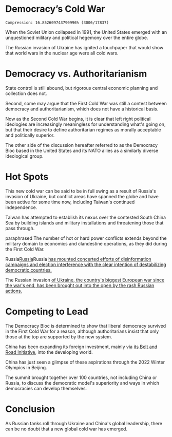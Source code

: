 # Democracy’s Cold War

```
Compression: 16.852609743790996% (3006/17837)
```

When the Soviet Union collapsed in 1991, the United States emerged with an unquestioned military and political hegemony over the entire globe.

The Russian invasion of Ukraine has ignited a touchpaper that would show that world wars in the nuclear age were all cold wars.

# Democracy vs. Authoritarianism

State control is still abound, but rigorous central economic planning and collection does not.

Second, some may argue that the First Cold War was still a contest between democracy and authoritarianism, which does not have a historical basis.

Now as the Second Cold War begins, it is clear that left right political ideologies are increasingly meaningless for understanding what's going on, but that their desire to define authoritarian regimes as morally acceptable and politically superior.

The other side of the discussion hereafter referred to as the Democracy Bloc based in the United States and its NATO allies as a similarly diverse ideological group.

# Hot Spots

This new cold war can be said to be in full swing as a result of Russia's invasion of Ukraine, but conflict areas have spanned the globe and have been active for some time now, including Taiwan's continued independence.

Taiwan has attempted to establish its nexus over the contested South China Sea by building islands and military installations and threatening those that pass through.

paraphrased The number of hot or hard power conflicts extends beyond the military domain to economics and clandestine operations, as they did during the First Cold War.

Russia[Russia](https://www.csis.org/blogs/technology-policy-blog/russia-ramps-global-elections-interference-lessons-united-states)Russia [has mounted concerted efforts of disinformation campaigns and election interference with the clear intention of destabilizing democratic countries.](https://www.csis.org/blogs/technology-policy-blog/russia-ramps-global-elections-interference-lessons-united-states)

The Russian invasion [of Ukraine, the country's biggest European war since the war's end, has been brought out into the open by the rash Russian actions.](https://www.economist.com/europe/2022/02/24/russia-invades-ukraine)

# Competing to Lead

The Democracy Bloc is determined to show that liberal democracy survived in the First Cold War for a reason, although authoritarians insist that only those at the top are supported by the new system.

China has been expanding its foreign investment, mainly via [its Belt and Road Initiative](https://www.cfr.org/backgrounder/chinas-massive-belt-and-road-initiative), into the developing world.

China has just seen a glimpse of these aspirations through the 2022 Winter Olympics in Beijing.

The summit brought together over 100 countries, not including China or Russia, to discuss the democratic model's superiority and ways in which democracies can develop themselves.

# Conclusion

As Russian tanks roll through Ukraine and China's global leadership, there can be no doubt that a new global cold war has emerged.
